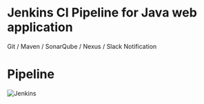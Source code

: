 # Jenkins CI Pipeline for Java web application

Git / Maven / SonarQube / Nexus / Slack Notification

# Pipeline
![Jenkins](jenkins.png)
